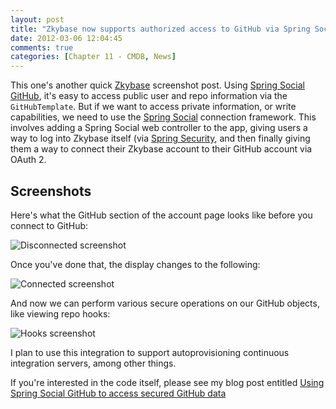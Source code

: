 ```yaml
---
layout: post
title: "Zkybase now supports authorized access to GitHub via Spring Social GitHub"
date: 2012-03-06 12:04:45
comments: true
categories: [Chapter 11 - CMDB, News]
---
```

This one's another quick [Zkybase](https://github.com/williewheeler/zkybase) screenshot post. Using [Spring Social GitHub](https://github.com/SpringSource/spring-social-github), it's easy to access public user and repo information via the `GitHubTemplate`. But if we want to access private information, or write capabilities, we need to use the [Spring Social](http://projects.spring.io/spring-social/) connection framework. This involves adding a Spring Social web controller to the app, giving users a way to log into Zkybase itself (via [Spring Security](http://projects.spring.io/spring-security/), and then finally giving them a way to connect their Zkybase account to their GitHub account via OAuth 2.

Screenshots
-----------

Here's what the GitHub section of the account page looks like before you connect to GitHub:

![Disconnected screenshot](http://springinpractice.s3.amazonaws.com/blog/images/2012-03-06-zkybase-now-supports-authorized-access-to-github-via-spring-social-github/disconnected.png)

Once you've done that, the display changes to the following:

![Connected screenshot](http://springinpractice.s3.amazonaws.com/blog/images/2012-03-06-zkybase-now-supports-authorized-access-to-github-via-spring-social-github/connected.png)

And now we can perform various secure operations on our GitHub objects, like viewing repo hooks:

![Hooks screenshot](http://springinpractice.s3.amazonaws.com/blog/images/2012-03-06-zkybase-now-supports-authorized-access-to-github-via-spring-social-github/hooks3.png)

I plan to use this integration to support autoprovisioning continuous integration servers, among other things.

If you're interested in the code itself, please see my blog post entitled [Using Spring Social GitHub to access secured GitHub data](http://springinpractice.com/2012/03/06/using-spring-social-github-to-access-secured-github-data-code/)

